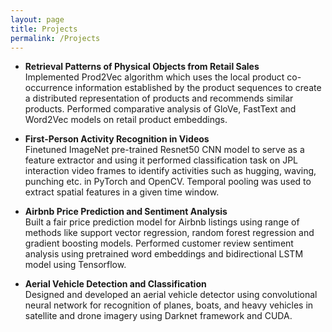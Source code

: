 ```yaml
---
layout: page
title: Projects
permalink: /Projects
---
```


- __Retrieval Patterns of Physical Objects from Retail Sales__ <br>
Implemented Prod2Vec algorithm which uses the local product co-occurrence information established by the product sequences to create a distributed representation of products and recommends similar products. Performed comparative analysis of GloVe, FastText and Word2Vec models on retail product embeddings. <br>

- __First-Person Activity Recognition in Videos__ <br>
Finetuned ImageNet pre-trained Resnet50 CNN model to serve as a feature extractor and using it performed classification task on JPL interaction video frames to identify activities such as hugging, waving, punching etc. in PyTorch and OpenCV. Temporal pooling was used to extract spatial features in a given time window. <br>

- __Airbnb Price Prediction and Sentiment Analysis__ <br>
Built a fair price prediction model for Airbnb listings using range of methods like support vector regression, random forest regression and gradient boosting models. Performed customer review sentiment analysis using pretrained word embeddings and bidirectional LSTM model using Tensorflow. <br>

- __Aerial Vehicle Detection and Classification__ <br>
Designed and developed an aerial vehicle detector using convolutional neural network for recognition of planes, boats, and heavy vehicles in satellite and drone imagery using Darknet framework and CUDA. <br>
